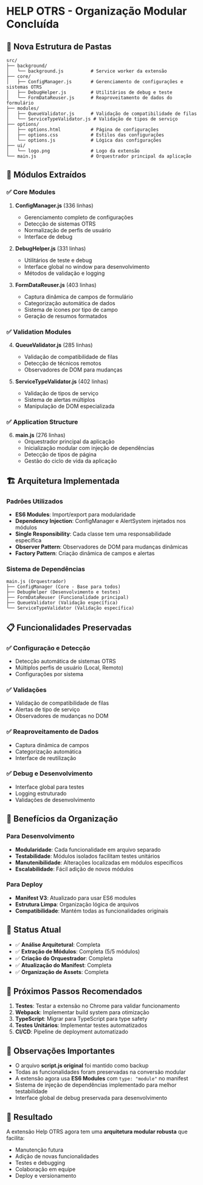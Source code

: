 # HELP OTRS - Organização Modular Concluída

## 📁 Nova Estrutura de Pastas

```
src/
├── background/
│   └── background.js          # Service worker da extensão
├── core/
│   ├── ConfigManager.js       # Gerenciamento de configurações e sistemas OTRS
│   ├── DebugHelper.js         # Utilitários de debug e teste
│   └── FormDataReuser.js      # Reaproveitamento de dados do formulário
├── modules/
│   ├── QueueValidator.js      # Validação de compatibilidade de filas
│   └── ServiceTypeValidator.js # Validação de tipos de serviço
├── options/
│   ├── options.html           # Página de configurações
│   ├── options.css            # Estilos das configurações
│   └── options.js             # Lógica das configurações
├── ui/
│   └── logo.png               # Logo da extensão
└── main.js                    # Orquestrador principal da aplicação
```

## 🔄 Módulos Extraídos

### ✅ Core Modules

1. **ConfigManager.js** (336 linhas)

   - Gerenciamento completo de configurações
   - Detecção de sistemas OTRS
   - Normalização de perfis de usuário
   - Interface de debug

2. **DebugHelper.js** (331 linhas)

   - Utilitários de teste e debug
   - Interface global no window para desenvolvimento
   - Métodos de validação e logging

3. **FormDataReuser.js** (403 linhas)
   - Captura dinâmica de campos de formulário
   - Categorização automática de dados
   - Sistema de ícones por tipo de campo
   - Geração de resumos formatados

### ✅ Validation Modules

4. **QueueValidator.js** (285 linhas)

   - Validação de compatibilidade de filas
   - Detecção de técnicos remotos
   - Observadores de DOM para mudanças

5. **ServiceTypeValidator.js** (402 linhas)
   - Validação de tipos de serviço
   - Sistema de alertas múltiplos
   - Manipulação de DOM especializada

### ✅ Application Structure

6. **main.js** (276 linhas)
   - Orquestrador principal da aplicação
   - Inicialização modular com injeção de dependências
   - Detecção de tipos de página
   - Gestão do ciclo de vida da aplicação

## 🏗️ Arquitetura Implementada

### Padrões Utilizados

- **ES6 Modules**: Import/export para modularidade
- **Dependency Injection**: ConfigManager e AlertSystem injetados nos módulos
- **Single Responsibility**: Cada classe tem uma responsabilidade específica
- **Observer Pattern**: Observadores de DOM para mudanças dinâmicas
- **Factory Pattern**: Criação dinâmica de campos e alertas

### Sistema de Dependências

```
main.js (Orquestrador)
├── ConfigManager (Core - Base para todos)
├── DebugHelper (Desenvolvimento e testes)
├── FormDataReuser (Funcionalidade principal)
├── QueueValidator (Validação específica)
└── ServiceTypeValidator (Validação específica)
```

## 📋 Funcionalidades Preservadas

### ✅ Configuração e Detecção

- Detecção automática de sistemas OTRS
- Múltiplos perfis de usuário (Local, Remoto)
- Configurações por sistema

### ✅ Validações

- Validação de compatibilidade de filas
- Alertas de tipo de serviço
- Observadores de mudanças no DOM

### ✅ Reaproveitamento de Dados

- Captura dinâmica de campos
- Categorização automática
- Interface de reutilização

### ✅ Debug e Desenvolvimento

- Interface global para testes
- Logging estruturado
- Validações de desenvolvimento

## 🎯 Benefícios da Organização

### Para Desenvolvimento

- **Modularidade**: Cada funcionalidade em arquivo separado
- **Testabilidade**: Módulos isolados facilitam testes unitários
- **Manutenibilidade**: Alterações localizadas em módulos específicos
- **Escalabilidade**: Fácil adição de novos módulos

### Para Deploy

- **Manifest V3**: Atualizado para usar ES6 modules
- **Estrutura Limpa**: Organização lógica de arquivos
- **Compatibilidade**: Mantém todas as funcionalidades originais

## 🚀 Status Atual

- ✅ **Análise Arquitetural**: Completa
- ✅ **Extração de Módulos**: Completa (5/5 módulos)
- ✅ **Criação do Orquestrador**: Completa
- ✅ **Atualização do Manifest**: Completa
- ✅ **Organização de Assets**: Completa

## 🔧 Próximos Passos Recomendados

1. **Testes**: Testar a extensão no Chrome para validar funcionamento
2. **Webpack**: Implementar build system para otimização
3. **TypeScript**: Migrar para TypeScript para type safety
4. **Testes Unitários**: Implementar testes automatizados
5. **CI/CD**: Pipeline de deployment automatizado

## 📝 Observações Importantes

- O arquivo **script.js original** foi mantido como backup
- Todas as funcionalidades foram preservadas na conversão modular
- A extensão agora usa **ES6 Modules** com `type: "module"` no manifest
- Sistema de injeção de dependências implementado para melhor testabilidade
- Interface global de debug preservada para desenvolvimento

## 🎉 Resultado

A extensão Help OTRS agora tem uma **arquitetura modular robusta** que facilita:

- Manutenção futura
- Adição de novas funcionalidades
- Testes e debugging
- Colaboração em equipe
- Deploy e versionamento
